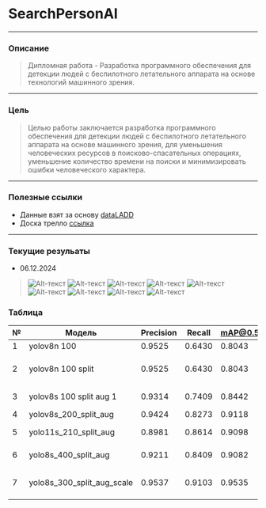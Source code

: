 # SearchPersonAI

---

### Описание
> Дипломная работа - Разработка программного обеспечения для детекции людей с беспилотного летательного аппарата на основе технологий машинного зрения.

---

### Цель
> Целью работы заключается разработка программного обеспечения для детекции людей с беспилотного летательного аппарата на основе машинного зрения, для уменьшения человеческих ресурсов в поисково-спасательных операциях, уменьшение количество времени на поиски и минимизировать ошибки человеческого характера.

---

### Полезные ссылки
 - Данные взят за основу [dataLADD](https://www.kaggle.com/datasets/mersico/lacmus-drone-dataset-ladd-v40)
 - Доска трелло [ссылка](https://trello.com/b/URGVZf3f/%D0%B4%D0%B8%D0%BF%D0%BB%D0%BE%D0%BC)

---

### Текущие резульаты
 - 06.12.2024
 > ![Alt-текст](./AI/imgResult/результат_1.png)
 > ![Alt-текст](./AI/Result/yolo8s_300_split_aug_scale/val/confusion_matrix_normalized.png)
 > ![Alt-текст](./AI/Result/yolo8s_300_split_aug_scale/val/confusion_matrix.png)
 > ![Alt-текст](./AI/Result/yolo8s_300_split_aug_scale/val/F1_curve.png)
 > ![Alt-текст](./AI/Result/yolo8s_300_split_aug_scale/val/P_curve.png)
 > ![Alt-текст](./AI/Result/yolo8s_300_split_aug_scale/val/PR_curve.png)
 > ![Alt-текст](./AI/Result/yolo8s_300_split_aug_scale/val/R_curve.png)
 > ![Alt-текст](./AI/Result/yolo8s_300_split_aug_scale/val/val_batch0_labels.jpg)
 > ![Alt-текст](./AI/Result/yolo8s_300_split_aug_scale/val/val_batch0_pred.jpg)


### Таблица

| № | Модель                    | Precision | Recall | mAP@0.5 | mAP@0.5:0.95 | Fitness | F1     | Комментарий                           |
|---|---------------------------|-----------|--------|---------|--------------|---------|--------|----------------------------------------|
| 1 | yolov8n 100               | 0.9525    | 0.6430 | 0.8043  | 0.5005       | 0.5309  | 0.7678 | -                                      |
| 2 | yolov8n 100 split         | 0.9525    | 0.6430 | 0.8043  | 0.5005       | 0.5309  | 0.7678 | Разбил картинки на части               |
| 3 | yolov8s 100 split aug 1  | 0.9314    | 0.7409 | 0.8442  | 0.6304       | 0.6518  | 0.8253 | Тестирование 11                        |
| 4 | yolov8s_200_split_aug    | 0.9424    | 0.8273 | 0.9118  | 0.6998       | 0.7210  | 0.8811 | -                                      |
| 5 | yolo11s_210_split_aug    | 0.8981    | 0.8614 | 0.9098  | 0.6907       | 0.7126  | 0.8794 | Аугментация: кол-во копий              |
| 6 | yolo8s_400_split_aug     | 0.9211    | 0.8409 | 0.9082  | 0.6915       | 0.7132  | 0.8792 | Аугментация: кол-во копий              |
| 7 | yolo8s_300_split_aug_scale | 0.9537  | 0.9103 | 0.9535  | 0.7310       | 0.7533  | 0.9315 | Увеличение рамок в 1.5 раза            |



<!-- ![Alt-текст](URL_изображения) -->

<!-- > Это цитата. -->

<!-- ```javascript
console.log('Hello, world!'); -->

<!-- ### Таблицы
Таблицы создаются с помощью вертикальных черт `|` и дефисов `-`:

```markdown
| Заголовок 1 | Заголовок 2 |
|-------------|-------------|
| Ячейка 1    | Ячейка 2    |
| Ячейка 3    | Ячейка 4    | -->
